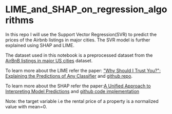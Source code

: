 # LIME_and_SHAP_on_regression_algorithms
In this repo I will use the Support Vector Regression(SVR) to predict the prices of the Airbnb listings in major cities. The SVR model is further explained using SHAP and LIME.

The dataset used in this notebook is a preprocessed dataset from the [AirBnB listings in major US cities](https://www.kaggle.com/rudymizrahi/airbnb-listings-in-major-us-cities-deloitte-ml/kernels) dataset.

To learn more about the LIME refer the paper: ["Why Should I Trust You?": Explaining the Predictions of Any Classifier](https://arxiv.org/abs/1602.04938) and [github repo](https://github.com/marcotcr/lime).

To learn more about the SHAP refer the paper:[A Unified Approach to Interpreting Model Predictions](https://arxiv.org/abs/1705.07874) and [github code implementation](https://github.com/slundberg/shap)

Note: the target variable i.e the rental price of a property is a normalized value with mean=0.
